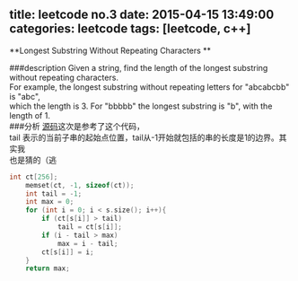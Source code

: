 title: leetcode no.3
date: 2015-04-15 13:49:00
categories: leetcode
tags: [leetcode, c++]
---
**Longest Substring Without Repeating Characters **

<!-- more -->
###description
Given a string, find the length of the longest substring without repeating characters.   
For example, the longest substring without repeating letters for "abcabcbb" is "abc",   
which the length is 3. For "bbbbb" the longest substring is "b", with the length of 1.  
###分析
[源码](http://www.cnblogs.com/dollarzhaole/p/3155712.html)这次是参考了这个代码，  
tail 表示的当前子串的起始点位置，tail从-1开始就包括的串的长度是1的边界。其实我  
也是猜的（逃
```C++
int ct[256];
    memset(ct, -1, sizeof(ct));
	int tail = -1;
	int max = 0;
	for (int i = 0; i < s.size(); i++){
		if (ct[s[i]] > tail)
			tail = ct[s[i]];
		if (i - tail > max)
			max = i - tail;
		ct[s[i]] = i;
	}
	return max;
```

